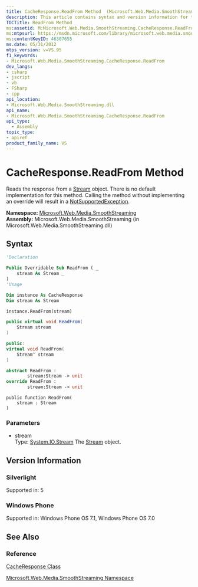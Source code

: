 ```yaml
---
title: CacheResponse.ReadFrom Method  (Microsoft.Web.Media.SmoothStreaming)
description: This article contains syntax and version information for the CacheResponse.ReadFrom method, as well as links to reference materials.
TOCTitle: ReadFrom Method
ms:assetid: M:Microsoft.Web.Media.SmoothStreaming.CacheResponse.ReadFrom(System.IO.Stream)
ms:mtpsurl: https://msdn.microsoft.com/library/microsoft.web.media.smoothstreaming.cacheresponse.readfrom(v=VS.95)
ms:contentKeyID: 46307655
ms.date: 05/31/2012
mtps_version: v=VS.95
f1_keywords:
- Microsoft.Web.Media.SmoothStreaming.CacheResponse.ReadFrom
dev_langs:
- csharp
- jscript
- vb
- FSharp
- cpp
api_location:
- Microsoft.Web.Media.SmoothStreaming.dll
api_name:
- Microsoft.Web.Media.SmoothStreaming.CacheResponse.ReadFrom
api_type:
  - Assembly
topic_type:
- apiref
product_family_name: VS
---
```


# CacheResponse.ReadFrom Method

Reads the response from a [Stream](https://msdn.microsoft.com/library/8f86tw9e\(v=vs.95\)) object. There is no default implementation for this method. Calling the method without implementing an override will result in a [NotSupportedException](https://msdn.microsoft.com/library/8a7a4e64\(v=vs.95\)).

**Namespace:**  [Microsoft.Web.Media.SmoothStreaming](microsoft-web-media-smoothstreaming-namespace_1.md)  
**Assembly:**  Microsoft.Web.Media.SmoothStreaming (in Microsoft.Web.Media.SmoothStreaming.dll)

## Syntax

```vb
'Declaration

Public Overridable Sub ReadFrom ( _
    stream As Stream _
)
'Usage

Dim instance As CacheResponse
Dim stream As Stream

instance.ReadFrom(stream)
```

```csharp
public virtual void ReadFrom(
    Stream stream
)
```

```cpp
public:
virtual void ReadFrom(
    Stream^ stream
)
```

``` fsharp
abstract ReadFrom : 
        stream:Stream -> unit 
override ReadFrom : 
        stream:Stream -> unit 
```

```jscript
public function ReadFrom(
    stream : Stream
)
```

### Parameters

  - stream  
    Type: [System.IO.Stream](https://msdn.microsoft.com/library/8f86tw9e\(v=vs.95\))  
    The [Stream](https://msdn.microsoft.com/library/8f86tw9e\(v=vs.95\)) object.

## Version Information

### Silverlight

Supported in: 5  

### Windows Phone

Supported in: Windows Phone OS 7.1, Windows Phone OS 7.0  

## See Also

### Reference

[CacheResponse Class](cacheresponse-class-microsoft-web-media-smoothstreaming_1.md)

[Microsoft.Web.Media.SmoothStreaming Namespace](microsoft-web-media-smoothstreaming-namespace_1.md)

